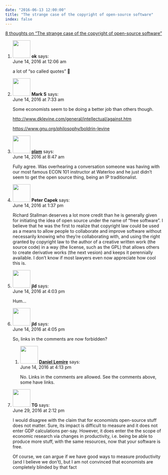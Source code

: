 ```yaml
---
date: "2016-06-13 12:00:00"
title: "The strange case of the copyright of open-source software"
index: false
---
```


[8 thoughts on &ldquo;The strange case of the copyright of open-source software&rdquo;](/lemire/blog/2016/06-13-the-strange-case-of-the-copyright-of-open-source-software)

<ol class="comment-list">
<li id="comment-244021" class="comment even thread-even depth-1">
<div class="comment-author vcard">
<img alt src="https://secure.gravatar.com/avatar/46f8d282d1f946c9ffe6fc1e71d93b43?s=56&#038;d=mm&#038;r=g" srcset="https://secure.gravatar.com/avatar/46f8d282d1f946c9ffe6fc1e71d93b43?s=112&#038;d=mm&#038;r=g 2x" class="avatar avatar-56 photo" height="56" width="56" decoding="async" /> <b class="fn">ok</b> <span class="says">says:</span> </div>
<div class="comment-metadata"><time datetime="2016-06-14T00:06:49+00:00">June 14, 2016 at 12:06 am</time></a> </div>
<div class="comment-content">
<p>a lot of &ldquo;so called quotes&rdquo; 🙂</p>
</div>
</li>
<li id="comment-244076" class="comment odd alt thread-odd thread-alt depth-1">
<div class="comment-author vcard">
<img alt src="https://secure.gravatar.com/avatar/50167e5bde6a6e8018094384f2dfd152?s=56&#038;d=mm&#038;r=g" srcset="https://secure.gravatar.com/avatar/50167e5bde6a6e8018094384f2dfd152?s=112&#038;d=mm&#038;r=g 2x" class="avatar avatar-56 photo" height="56" width="56" decoding="async" /> <b class="fn">Mark S</b> <span class="says">says:</span> </div>
<div class="comment-metadata"><time datetime="2016-06-14T07:33:10+00:00">June 14, 2016 at 7:33 am</time></a> </div>
<div class="comment-content">
<p>Some economists seem to be doing a better job than others though.</p>
<p><a href="http://www.dklevine.com/general/intellectual/against.htm" rel="nofollow ugc">http://www.dklevine.com/general/intellectual/against.htm</a></p>
<p><a href="https://www.gnu.org/philosophy/boldrin-levine" rel="nofollow ugc">https://www.gnu.org/philosophy/boldrin-levine</a></p>
</div>
</li>
<li id="comment-244081" class="comment even thread-even depth-1">
<div class="comment-author vcard">
<img alt src="https://secure.gravatar.com/avatar/b751676001ff4a52b48504f2ed1ab043?s=56&#038;d=mm&#038;r=g" srcset="https://secure.gravatar.com/avatar/b751676001ff4a52b48504f2ed1ab043?s=112&#038;d=mm&#038;r=g 2x" class="avatar avatar-56 photo" height="56" width="56" loading="lazy" decoding="async" /> <b class="fn"><a href="https://patricklam.ca" class="url" rel="ugc external nofollow">plam</a></b> <span class="says">says:</span> </div>
<div class="comment-metadata"><time datetime="2016-06-14T08:47:22+00:00">June 14, 2016 at 8:47 am</time></a> </div>
<div class="comment-content">
<p>Fully agree. Was overhearing a conversation someone was having with our most famous ECON 101 instructor at Waterloo and he just didn&rsquo;t seem to get the open source thing, being an IP traditionalist.</p>
</div>
</li>
<li id="comment-244109" class="comment odd alt thread-odd thread-alt depth-1">
<div class="comment-author vcard">
<img alt src="https://secure.gravatar.com/avatar/fa1cd1201047efd0d2452c91c4dd379c?s=56&#038;d=mm&#038;r=g" srcset="https://secure.gravatar.com/avatar/fa1cd1201047efd0d2452c91c4dd379c?s=112&#038;d=mm&#038;r=g 2x" class="avatar avatar-56 photo" height="56" width="56" loading="lazy" decoding="async" /> <b class="fn">Peter Capek</b> <span class="says">says:</span> </div>
<div class="comment-metadata"><time datetime="2016-06-14T13:37:04+00:00">June 14, 2016 at 1:37 pm</time></a> </div>
<div class="comment-content">
<p>Richard Stallman deserves a lot more credit than he is generally given for initiating the idea of open source under the name of &ldquo;free software&rdquo;. I believe that he was the first to realize that copyright law could be used as a means to allow people to collaborate and improve software without necessarily knowing who they&rsquo;re collaborating with, and using the right granted by copyright law to the author of a creative written work (the source code) in a way (the license, such as the GPL) that allows others to create derivative works (the next vesion) and keeps it perennially available. I don&rsquo;t know if most lawyers even now appreciate how cool this is.</p>
</div>
</li>
<li id="comment-244126" class="comment even thread-even depth-1">
<div class="comment-author vcard">
<img alt src="https://secure.gravatar.com/avatar/988ac6d9ab01c62c26ca83981a0e5e9a?s=56&#038;d=mm&#038;r=g" srcset="https://secure.gravatar.com/avatar/988ac6d9ab01c62c26ca83981a0e5e9a?s=112&#038;d=mm&#038;r=g 2x" class="avatar avatar-56 photo" height="56" width="56" loading="lazy" decoding="async" /> <b class="fn">jld</b> <span class="says">says:</span> </div>
<div class="comment-metadata"><time datetime="2016-06-14T16:03:59+00:00">June 14, 2016 at 4:03 pm</time></a> </div>
<div class="comment-content">
<p>Hum&#8230;</p>
</div>
</li>
<li id="comment-244127" class="comment odd alt thread-odd thread-alt depth-1 parent">
<div class="comment-author vcard">
<img alt src="https://secure.gravatar.com/avatar/988ac6d9ab01c62c26ca83981a0e5e9a?s=56&#038;d=mm&#038;r=g" srcset="https://secure.gravatar.com/avatar/988ac6d9ab01c62c26ca83981a0e5e9a?s=112&#038;d=mm&#038;r=g 2x" class="avatar avatar-56 photo" height="56" width="56" loading="lazy" decoding="async" /> <b class="fn">jld</b> <span class="says">says:</span> </div>
<div class="comment-metadata"><time datetime="2016-06-14T16:05:13+00:00">June 14, 2016 at 4:05 pm</time></a> </div>
<div class="comment-content">
<p>So, links in the comments are now forbidden?</p>
</div>
<ol class="children">
<li id="comment-244128" class="comment byuser comment-author-lemire bypostauthor even depth-2">
<div class="comment-author vcard">
<img alt src="https://secure.gravatar.com/avatar/2ca999bef9535950f5b84281a4dab006?s=56&#038;d=mm&#038;r=g" srcset="https://secure.gravatar.com/avatar/2ca999bef9535950f5b84281a4dab006?s=112&#038;d=mm&#038;r=g 2x" class="avatar avatar-56 photo" height="56" width="56" loading="lazy" decoding="async" /> <b class="fn"><a href="https://lemire.me/en/" class="url" rel="ugc">Daniel Lemire</a></b> <span class="says">says:</span> </div>
<div class="comment-metadata"><time datetime="2016-06-14T16:13:28+00:00">June 14, 2016 at 4:13 pm</time></a> </div>
<div class="comment-content">
<p>No. Links in the comments are allowed. See the comments above, some have links.</p>
</div>
</li>
</ol>
</li>
<li id="comment-245682" class="comment odd alt thread-even depth-1">
<div class="comment-author vcard">
<img alt src="https://secure.gravatar.com/avatar/feb3844bd09923b7fc78c4e35a4ce41f?s=56&#038;d=mm&#038;r=g" srcset="https://secure.gravatar.com/avatar/feb3844bd09923b7fc78c4e35a4ce41f?s=112&#038;d=mm&#038;r=g 2x" class="avatar avatar-56 photo" height="56" width="56" loading="lazy" decoding="async" /> <b class="fn">TG</b> <span class="says">says:</span> </div>
<div class="comment-metadata"><time datetime="2016-06-29T14:12:08+00:00">June 29, 2016 at 2:12 pm</time></a> </div>
<div class="comment-content">
<p>I would disagree with the claim that for economists open-source stuff does not matter. Sure, its impact is difficult to measure and it does not enter GDP calculations per-say. However, it does enter the the scope of economic research via changes in productivity, i.e. being be able to produce more stuff, with the same resources, now that your software is free. </p>
<p>Of course, we can argue if we have good ways to measure productivity (and I believe we don&rsquo;t), but I am not convinced that economists are completely blinded by that fact</p>
</div>
</li>
</ol>
